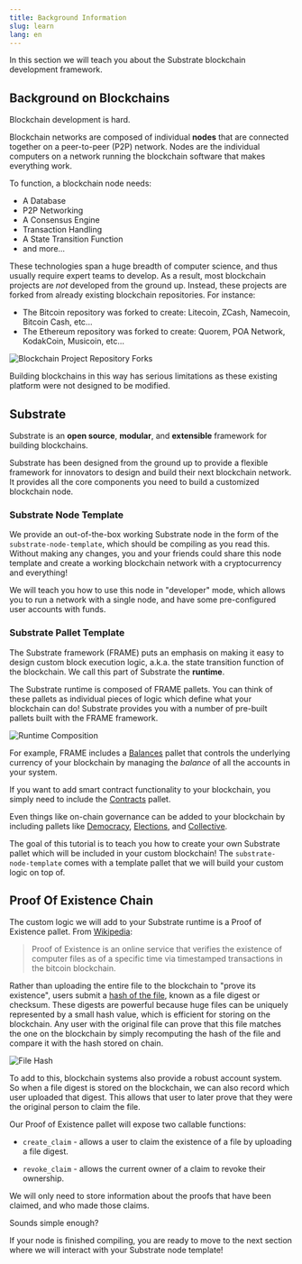 ```yaml
---
title: Background Information
slug: learn
lang: en
---
```


In this section we will teach you about the Substrate blockchain development framework.

## Background on Blockchains

Blockchain development is hard.

Blockchain networks are composed of individual **nodes** that are connected together on a
peer-to-peer (P2P) network. Nodes are the individual computers on a network running the blockchain
software that makes everything work.

To function, a blockchain node needs:

* A Database
* P2P Networking
* A Consensus Engine
* Transaction Handling
* A State Transition Function
* and more...

These technologies span a huge breadth of computer science, and thus usually require expert teams to
develop. As a result, most blockchain projects are _not_ developed from the ground up. Instead,
these projects are forked from already existing blockchain repositories. For instance:

* The Bitcoin repository was forked to create: Litecoin, ZCash, Namecoin, Bitcoin Cash, etc...
* The Ethereum repository was forked to create: Quorem, POA Network, KodakCoin, Musicoin, etc...

![Blockchain Project Repository Forks](assets/forks.png)

Building blockchains in this way has serious limitations as these existing platform were not
designed to be modified.

## Substrate

Substrate is an **open source**, **modular**, and **extensible** framework for building blockchains.

Substrate has been designed from the ground up to provide a flexible framework for innovators to
design and build their next blockchain network. It provides all the core components you need to
build a customized blockchain node.

### Substrate Node Template

We provide an out-of-the-box working Substrate node in the form of the `substrate-node-template`,
which should be compiling as you read this. Without making any changes, you and your friends could
share this node template and create a working blockchain network with a cryptocurrency and
everything!

We will teach you how to use this node in "developer" mode, which allows you to run a network with a
single node, and have some pre-configured user accounts with funds.

### Substrate Pallet Template

The Substrate framework (FRAME) puts an emphasis on making it easy to design custom block execution
logic, a.k.a. the state transition function of the blockchain. We call this part of Substrate the
**runtime**.

The Substrate runtime is composed of FRAME pallets. You can think of these pallets as individual
pieces of logic which define what your blockchain can do! Substrate provides you with a number of
pre-built pallets built with the FRAME framework.

![Runtime Composition](assets/runtime.png)

For example, FRAME includes a
[Balances](https://substrate.dev/rustdocs/master/pallet_balances/index.html) pallet that controls
the underlying currency of your blockchain by managing the _balance_ of all the accounts in your
system. 

If you want to add smart contract functionality to your blockchain, you simply need to include the
[Contracts](https://substrate.dev/rustdocs/master/pallet_contracts/index.html) pallet.

Even things like on-chain governance can be added to your blockchain by including pallets like
[Democracy](https://substrate.dev/rustdocs/master/pallet_democracy/index.html),
[Elections](https://substrate.dev/rustdocs/master/pallet_elections/index.html), and
[Collective](https://substrate.dev/rustdocs/master/pallet_collective/index.html).

The goal of this tutorial is to teach you how to create your own Substrate pallet which will be
included in your custom blockchain! The `substrate-node-template` comes with a template pallet that
we will build your custom logic on top of.

## Proof Of Existence Chain

The custom logic we will add to your Substrate runtime is a Proof of Existence pallet. From
[Wikipedia](https://en.wikipedia.org/wiki/Proof_of_Existence): 

> Proof of Existence is an online service that verifies the existence of computer files as of a
> specific time via timestamped transactions in the bitcoin blockchain.

Rather than uploading the entire file to the blockchain to "prove its existence", users submit a
[hash of the file](https://en.wikipedia.org/wiki/File_verification), known as a file digest or
checksum. These digests are powerful because huge files can be uniquely represented by a small hash
value, which is efficient for storing on the blockchain. Any user with the original file can prove
that this file matches the one on the blockchain by simply recomputing the hash of the file and
compare it with the hash stored on chain.

![File Hash](assets/file-hash.png)

To add to this, blockchain systems also provide a robust account system. So when a file digest is
stored on the blockchain, we can also record which user uploaded that digest. This allows that user
to later prove that they were the original person to claim the file.

Our Proof of Existence pallet will expose two callable functions:

* `create_claim` - allows a user to claim the existence of a file by uploading a file digest.

* `revoke_claim` - allows the current owner of a claim to revoke their ownership.

We will only need to store information about the proofs that have been claimed, and who made those
claims.

Sounds simple enough?

If your node is finished compiling, you are ready to move to the next section where we will interact
with your Substrate node template!
